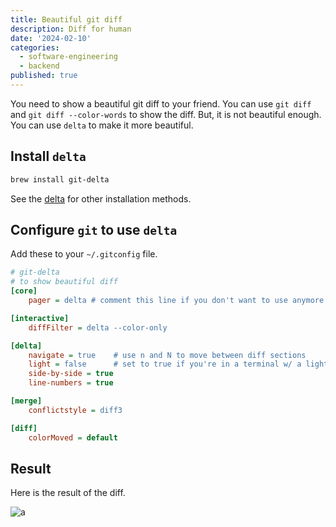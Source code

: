 ```yaml
---
title: Beautiful git diff
description: Diff for human
date: '2024-02-10'
categories:
  - software-engineering
  - backend
published: true
---
```


You need to show a beautiful git diff to your friend. You can use `git diff` and `git diff --color-words` to show the diff. But, it is not beautiful enough. You can use `delta` to make it more beautiful.

## Install `delta`


```bash
brew install git-delta
```

See the [delta](https://github.com/dandavison/delta) for other installation methods.

## Configure `git` to use `delta`

Add these to your `~/.gitconfig` file.

```ini
# git-delta
# to show beautiful diff
[core]
    pager = delta # comment this line if you don't want to use anymore

[interactive]
    diffFilter = delta --color-only

[delta]
    navigate = true    # use n and N to move between diff sections
    light = false      # set to true if you're in a terminal w/ a light background color (e.g. the default macOS terminal)
    side-by-side = true
    line-numbers = true

[merge]
    conflictstyle = diff3

[diff]
    colorMoved = default
```


## Result

Here is the result of the diff.

![a](/20240210_014557_delta/diff.png)